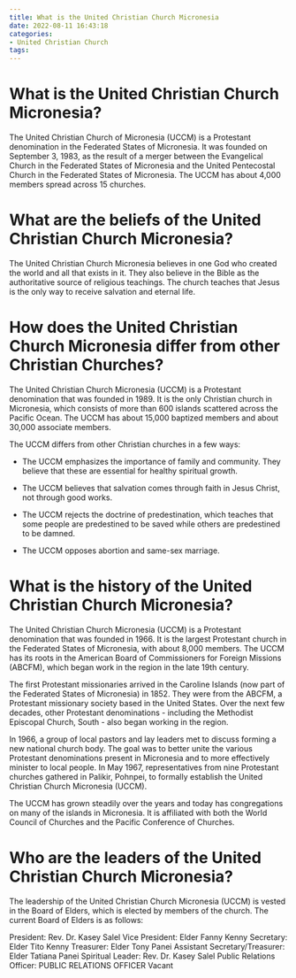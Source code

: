 ```yaml
---
title: What is the United Christian Church Micronesia
date: 2022-08-11 16:43:18
categories:
- United Christian Church
tags:
---
```



#  What is the United Christian Church Micronesia?

The United Christian Church of Micronesia (UCCM) is a Protestant denomination in the Federated States of Micronesia. It was founded on September 3, 1983, as the result of a merger between the Evangelical Church in the Federated States of Micronesia and the United Pentecostal Church in the Federated States of Micronesia. The UCCM has about 4,000 members spread across 15 churches.


#  What are the beliefs of the United Christian Church Micronesia?

The United Christian Church Micronesia believes in one God who created the world and all that exists in it. They also believe in the Bible as the authoritative source of religious teachings. The church teaches that Jesus is the only way to receive salvation and eternal life.

#  How does the United Christian Church Micronesia differ from other Christian Churches?

The United Christian Church Micronesia (UCCM) is a Protestant denomination that was founded in 1989. It is the only Christian church in Micronesia, which consists of more than 600 islands scattered across the Pacific Ocean. The UCCM has about 15,000 baptized members and about 30,000 associate members.

The UCCM differs from other Christian churches in a few ways:

- The UCCM emphasizes the importance of family and community. They believe that these are essential for healthy spiritual growth.

- The UCCM believes that salvation comes through faith in Jesus Christ, not through good works.

- The UCCM rejects the doctrine of predestination, which teaches that some people are predestined to be saved while others are predestined to be damned.

- The UCCM opposes abortion and same-sex marriage.

#  What is the history of the United Christian Church Micronesia?

The United Christian Church Micronesia (UCCM) is a Protestant denomination that was founded in 1966. It is the largest Protestant church in the Federated States of Micronesia, with about 8,000 members. The UCCM has its roots in the American Board of Commissioners for Foreign Missions (ABCFM), which began work in the region in the late 19th century.

The first Protestant missionaries arrived in the Caroline Islands (now part of the Federated States of Micronesia) in 1852. They were from the ABCFM, a Protestant missionary society based in the United States. Over the next few decades, other Protestant denominations - including the Methodist Episcopal Church, South - also began working in the region.

In 1966, a group of local pastors and lay leaders met to discuss forming a new national church body. The goal was to better unite the various Protestant denominations present in Micronesia and to more effectively minister to local people. In May 1967, representatives from nine Protestant churches gathered in Palikir, Pohnpei, to formally establish the United Christian Church Micronesia (UCCM).

The UCCM has grown steadily over the years and today has congregations on many of the islands in Micronesia. It is affiliated with both the World Council of Churches and the Pacific Conference of Churches.

#  Who are the leaders of the United Christian Church Micronesia?

The leadership of the United Christian Church Micronesia (UCCM) is vested in the Board of Elders, which is elected by members of the church. The current Board of Elders is as follows:

President: Rev. Dr. Kasey Salel
Vice President: Elder Fanny Kenny
Secretary: Elder Tito Kenny  Treasurer: Elder Tony Panei
Assistant Secretary/Treasurer: Elder Tatiana Panei
Spiritual Leader: Rev. Dr. Kasey Salel
Public Relations Officer: PUBLIC RELATIONS OFFICER Vacant